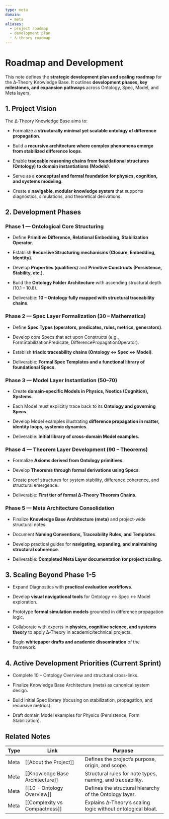 ```yaml
---
type: meta
domain:
  - meta
aliases:
  - project roadmap
  - development plan
  - ∆-theory roadmap
---
```



# Roadmap and Development

This note defines the **strategic development plan and scaling roadmap** for the ∆‑Theory Knowledge Base. It outlines **development phases, key milestones, and expansion pathways** across Ontology, Spec, Model, and Meta layers.


## 1. Project Vision

The ∆‑Theory Knowledge Base aims to:

- Formalize a **structurally minimal yet scalable ontology of difference propagation**.
    
- Build a **recursive architecture where complex phenomena emerge from stabilized difference loops**.
    
- Enable **traceable reasoning chains from foundational structures (Ontology) to domain instantiations (Models)**.
    
- Serve as a **conceptual and formal foundation for physics, cognition, and systems modeling**.
    
- Create a **navigable, modular knowledge system** that supports diagnostics, simulations, and theoretical derivations.
    

## 2. Development Phases

### Phase 1 — Ontological Core Structuring

- Define **Primitive Difference, Relational Embedding, Stabilization Operator**.
    
- Establish **Recursive Structuring mechanisms (Closure, Embedding, Identity)**.
    
- Develop **Properties (qualifiers)** and **Primitive Constructs (Persistence, Stability, etc.)**.
    
- Build the **Ontology Folder Architecture** with ascending structural depth (10.1 – 10.8).
    
- Deliverable: **10 – Ontology fully mapped with structural traceability chains.**
    

### Phase 2 — Spec Layer Formalization (30 – Mathematics)

- Define **Spec Types (operators, predicates, rules, metrics, generators)**.
    
- Develop core Specs that act upon Constructs (e.g., FormStabilizationPredicate, DifferencePropagationOperator).
    
- Establish **triadic traceability chains (Ontology ↔ Spec ↔ Model)**.
    
- Deliverable: **Formal Spec Templates and a functional library of foundational Specs.**
    

### Phase 3 — Model Layer Instantiation (50–70)

- Create **domain-specific Models in Physics, Noetics (Cognition), Systems**.
    
- Each Model must explicitly trace back to its **Ontology and governing Specs**.
    
- Develop Model examples illustrating **difference propagation in matter, identity loops, systemic dynamics**.
    
- Deliverable: **Initial library of cross-domain Model examples.**
    

### Phase 4 — Theorem Layer Development (90 – Theorems)

- Formalize **Axioms derived from Ontology primitives**.
    
- Develop **Theorems through formal derivations using Specs**.
    
- Create proof structures for system stability, difference coherence, and structural emergence.
    
- Deliverable: **First tier of formal ∆‑Theory Theorem Chains.**
    

### Phase 5 — Meta Architecture Consolidation

- Finalize **Knowledge Base Architecture (meta)** and project-wide structural notes.
    
- Document **Naming Conventions, Traceability Rules, and Templates**.
    
- Develop practical guides for **navigating, expanding, and maintaining structural coherence**.
    
- Deliverable: **Completed Meta Layer documentation for project scaling.**
    

## 3. Scaling Beyond Phase 1-5

- Expand Diagnostics with **practical evaluation workflows**.
    
- Develop **visual navigational tools** for Ontology ↔ Spec ↔ Model exploration.
    
- Prototype **formal simulation models** grounded in difference propagation logic.
    
- Collaborate with experts in **physics, cognitive science, and systems theory** to apply ∆‑Theory in academic/technical projects.
    
- Begin **whitepaper drafts and academic dissemination** of the framework.
    

## 4. Active Development Priorities (Current Sprint)

-  Complete 10 – Ontology Overview and structural cross-links.
    
-  Finalize Knowledge Base Architecture (meta) as canonical system design.
    
-  Build initial Spec library (focusing on stabilization, propagation, and recursive metrics).
    
-  Draft domain Model examples for Physics (Persistence, Form Stabilization).
    

## Related Notes

|Type|Link|Purpose|
|---|---|---|
|Meta|[[About the Project]]|Defines the project’s purpose, origin, and scope.|
|Meta|[[Knowledge Base Architecture]]|Structural rules for note types, naming, and traceability.|
|Meta|[[10 - Ontology Overview]]|Defines the structural hierarchy of the Ontology layer.|
|Meta|[[Complexity vs Compactness]]|Explains ∆‑Theory’s scaling logic without ontological bloat.|
